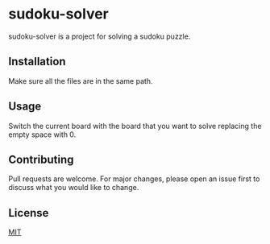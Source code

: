 # sudoku-solver

sudoku-solver is a project for solving a sudoku puzzle.

## Installation

Make sure all the files are in the same path.

## Usage

Switch the current board with the board that you want to solve replacing the empty space with 0.

## Contributing
Pull requests are welcome. For major changes, please open an issue first to discuss what you would like to change.

## License
[MIT](https://choosealicense.com/licenses/mit/)
